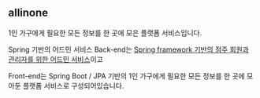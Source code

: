 ## allinone 

1인 가구에게 필요한 모든 정보를 한 곳에 모은 플랫폼 서비스입니다.

Spring 기반의 어드민 서비스
Back-end는 [Spring framework 기반의 점주 회원과 관리자를 위한 어드민 서비스](https://github.com/allinone2021/allinone-project/tree/main/src-admin/main)이고

Front-end는 Spring Boot / JPA 기반의 1인 가구에게 필요한 모든 정보를 한 곳에 모아둔 플랫폼 서비스로 구성되어있습니다. 



